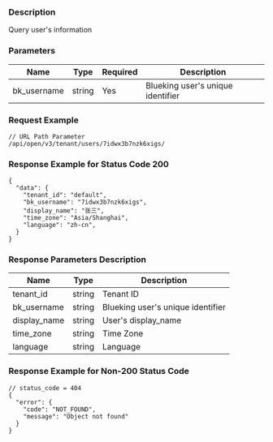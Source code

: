 ### Description

Query user's information

### Parameters

| Name        | Type   | Required | Description                       |
|-------------|--------|----------|-----------------------------------|
| bk_username | string | Yes      | Blueking user's unique identifier |

### Request Example

```
// URL Path Parameter
/api/open/v3/tenant/users/7idwx3b7nzk6xigs/
```

### Response Example for Status Code 200

```json5
{
  "data": {
    "tenant_id": "default",
    "bk_username": "7idwx3b7nzk6xigs",
    "display_name": "张三",
    "time_zone": "Asia/Shanghai",
    "language": "zh-cn",
  }
}
```

### Response Parameters Description

| Name         | Type   | Description                       |
|--------------|--------|-----------------------------------|
| tenant_id    | string | Tenant ID                         |
| bk_username  | string | Blueking user's unique identifier |
| display_name | string | User's display_name               |
| time_zone    | string | Time Zone                         |
| language     | string | Language                          |

### Response Example for Non-200 Status Code

```json5
// status_code = 404
{
  "error": {
    "code": "NOT_FOUND",
    "message": "Object not found"
  }
}
```
